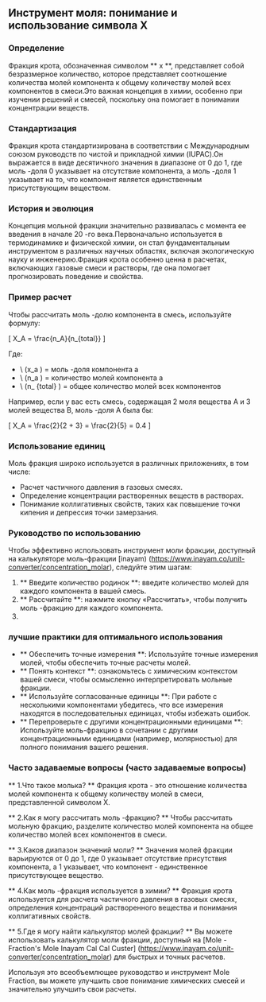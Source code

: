 ## Инструмент моля: понимание и использование символа X

### Определение
Фракция крота, обозначенная символом ** x **, представляет собой безразмерное количество, которое представляет соотношение количества молей компонента к общему количеству молей всех компонентов в смеси.Это важная концепция в химии, особенно при изучении решений и смесей, поскольку она помогает в понимании концентрации веществ.

### Стандартизация
Фракция крота стандартизирована в соответствии с Международным союзом руководств по чистой и прикладной химии (IUPAC).Он выражается в виде десятичного значения в диапазоне от 0 до 1, где моль -доля 0 указывает на отсутствие компонента, а моль -доля 1 указывает на то, что компонент является единственным присутствующим веществом.

### История и эволюция
Концепция мольной фракции значительно развивалась с момента ее введения в начале 20 -го века.Первоначально используется в термодинамике и физической химии, он стал фундаментальным инструментом в различных научных областях, включая экологическую науку и инженерию.Фракция крота особенно ценна в расчетах, включающих газовые смеси и растворы, где она помогает прогнозировать поведение и свойства.

### Пример расчет
Чтобы рассчитать моль -долю компонента в смесь, используйте формулу:

\[ X_A = \frac{n_A}{n_{total}} \]

Где:
- \ (x_a \) = моль -доля компонента a
- \ (n_a \) = количество молей компонента a
- \ (n_ {total} \) = общее количество молей всех компонентов

Например, если у вас есть смесь, содержащая 2 моля вещества A и 3 молей вещества B, моль -доля A была бы:

\[ X_A = \frac{2}{2 + 3} = \frac{2}{5} = 0.4 \]

### Использование единиц
Моль фракция широко используется в различных приложениях, в том числе:
- Расчет частичного давления в газовых смесях.
- Определение концентрации растворенных веществ в растворах.
- Понимание коллигативных свойств, таких как повышение точки кипения и депрессия точки замерзания.

### Руководство по использованию
Чтобы эффективно использовать инструмент моли фракции, доступный на калькуляторе моль-фракции [inayam) (https://www.inayam.co/unit-converter/concentration_molar), следуйте этим шагам:
1. ** Введите количество родинок **: введите количество молей для каждого компонента в вашей смесь.
2. ** Рассчитайте **: нажмите кнопку «Рассчитать», чтобы получить моль -фракцию для каждого компонента.
3.

### лучшие практики для оптимального использования
- ** Обеспечить точные измерения **: Используйте точные измерения молей, чтобы обеспечить точные расчеты молей.
- ** Понять контекст **: ознакомьтесь с химическим контекстом вашей смеси, чтобы осмысленно интерпретировать мольные фракции.
- ** Используйте согласованные единицы **: При работе с несколькими компонентами убедитесь, что все измерения находятся в последовательных единицах, чтобы избежать ошибок.
- ** Перепроверьте с другими концентрационными единицами **: Используйте моль-фракцию в сочетании с другими концентрационными единицами (например, молярностью) для полного понимания вашего решения.

### Часто задаваемые вопросы (часто задаваемые вопросы)

** 1.Что такое молька? **
Фракция крота - это отношение количества молей компонента к общему количеству молей в смеси, представленной символом X.

** 2.Как я могу рассчитать моль -фракцию? **
Чтобы рассчитать мольную фракцию, разделите количество молей компонента на общее количество молей всех компонентов в смеси.

** 3.Каков диапазон значений моли? **
Значения молей фракции варьируются от 0 до 1, где 0 указывает отсутствие присутствия компонента, а 1 указывает, что компонент - единственное присутствующее вещество.

** 4.Как моль -фракция используется в химии? **
Фракция крота используется для расчета частичного давления в газовых смесях, определения концентраций растворенного вещества и понимания коллигативных свойств.

** 5.Где я могу найти калькулятор молей фракции? **
Вы можете использовать калькулятор моли фракции, доступный на [Mole -Fraction's Mole Inayam Cal Cal Custer] (https://www.inayam.co/unit-converter/concentration_molar) для быстрых и точных расчетов.

Используя это всеобъемлющее руководство и инструмент Mole Fraction, вы можете улучшить свое понимание химических смесей и значительно улучшить свои расчеты.